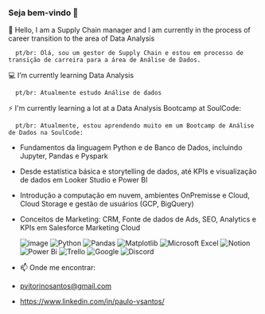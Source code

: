 ### Seja bem-vindo 👋

🔭 Hello, I am a Supply Chain manager and I am currently in the process of career transition to the area of Data Analysis

      pt/br: Olá, sou um gestor de Supply Chain e estou em processo de transição de carreira para a área de Análise de Dados.
      
💻 I’m currently learning Data Analysis

      pt/br: Atualmente estudo Análise de dados
      
⚡ I'm currently learning a lot at a Data Analysis Bootcamp at SoulCode:

      pt/br: Atualmente, estou aprendendo muito em um Bootcamp de Análise de Dados na SoulCode:
 
- Fundamentos da linguagem Python e de Banco de Dados, incluindo Jupyter, Pandas e Pyspark
- Desde estatística básica e storytelling de dados, até KPIs e visualização de dados em Looker Studio e Power BI
- Introdução a computação em nuvem, ambientes OnPremisse e Cloud, Cloud Storage e gestão de usuários (GCP, BigQuery)
- Conceitos de Marketing: CRM, Fonte de dados de Ads, SEO, Analytics e KPIs em Salesforce Marketing Cloud
      
     ![image](https://github.com/pvitorinosantos/pvitorinosantos/assets/73003418/ffe38720-2dab-4700-a876-0b602457ee3b)
      ![Python](https://img.shields.io/badge/python-3670A0?style=for-the-badge&logo=python&logoColor=ffdd54) ![Pandas](https://img.shields.io/badge/pandas-%23150458.svg?style=for-the-badge&logo=pandas&logoColor=white) 	![Matplotlib](https://img.shields.io/badge/Matplotlib-%23ffffff.svg?style=for-the-badge&logo=Matplotlib&logoColor=black) ![Microsoft Excel](https://img.shields.io/badge/Microsoft_Excel-217346?style=for-the-badge&logo=microsoft-excel&logoColor=white) ![Notion](https://img.shields.io/badge/Notion-%23000000.svg?style=for-the-badge&logo=notion&logoColor=white) ![Power Bi](https://img.shields.io/badge/power_bi-F2C811?style=for-the-badge&logo=powerbi&logoColor=black) ![Trello](https://img.shields.io/badge/Trello-%23026AA7.svg?style=for-the-badge&logo=Trello&logoColor=white) ![Google](https://img.shields.io/badge/google-4285F4?style=for-the-badge&logo=google&logoColor=white) 	![Discord](https://img.shields.io/badge/Discord-%235865F2.svg?style=for-the-badge&logo=discord&logoColor=white)
- 📫 Onde me encontrar:
  
- pvitorinosantos@gmail.com
- https://www.linkedin.com/in/paulo-vsantos/
